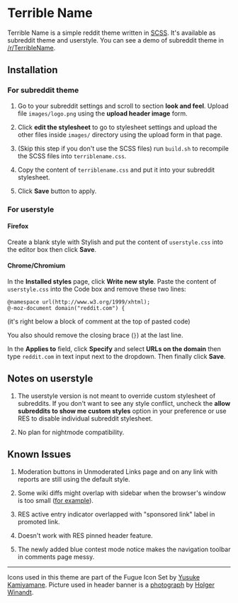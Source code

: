 Terrible Name
=============

Terrible Name is a simple reddit theme written in [SCSS][].
It's available as subreddit theme and userstyle. You can see a demo of subreddit
theme in [/r/TerribleName][subreddit].

Installation
------------

### For subreddit theme

1. Go to your subreddit settings and scroll to section **look and feel**.
   Upload file `images/logo.png` using the **upload header image** form.

2. Click **edit the stylesheet** to go to stylesheet settings and upload the
   other files inside `images/` directory using the upload form in that page.

3. (Skip this step if you don't use the SCSS files) run `build.sh` to recompile
   the SCSS files into `terriblename.css`.

4. Copy the content of `terriblename.css` and put it into your subreddit stylesheet.

5. Click **Save** button to apply.

### For userstyle

#### Firefox

Create a blank style with Stylish and put the content of `userstyle.css` into
the editor box then click **Save**.

#### Chrome/Chromium

In the **Installed styles** page, click **Write new style**. Paste the content
of `userstyle.css` into the Code box and remove these two lines:

    @namespace url(http://www.w3.org/1999/xhtml);
    @-moz-document domain("reddit.com") {

(it's right below a block of comment at the top of pasted code)

You also should remove the closing brace (`}`) at the last line.

In the **Applies to** field, click **Specify** and select **URLs on the domain**
then type `reddit.com` in text input next to the dropdown. Then
finally click **Save**.

Notes on userstyle
------------------

1. The userstyle version is not meant to override custom stylesheet of subreddits.
   If you don't want to see any style conflict, uncheck the
   **allow subreddits to show me custom styles** option in your preference or use
   RES to disable individual subreddit stylesheet.

2. No plan for nightmode compatibility.

Known Issues
------------

1. Moderation buttons in Unmoderated Links page and on any link with reports are
   still using the default style.

2. Some wiki diffs might overlap with sidebar when the browser's window is too
   small ([for example][fucking diff]).

3. RES active entry indicator overlapped with "sponsored link" label in
   promoted link.

4. Doesn't work with RES pinned header feature.

5. The newly added blue contest mode notice makes the navigation toolbar
   in comments page messy.

***

Icons used in this theme are part of the Fugue Icon Set by [Yusuke Kamiyamane][].
Picture used in header banner is a [photograph][photo] by
[Holger Winandt][photographer].

[scss]: http://sass-lang.com/
[yusuke kamiyamane]: http://p.yusukekamiyamane.com/
[photo]: http://commons.wikimedia.org/wiki/File:Panorama_Frankfurt_vom_Maintower_edit.jpg
[photographer]: http://de.wikipedia.org/wiki/Benutzer:Schaengel
[subreddit]: http://www.reddit.com/r/TerribleName
[1tbs]: http://en.wikipedia.org/wiki/Indent_style#Variant:_1TBS
[compiled-css]: http://www.reddit.com/r/TerribleName/about/stylesheet
[fucking diff]: http://www.reddit.com/r/TerribleName/wiki/index?v=92fa5ffe-e878-11e3-b3f7-12313b0758c1&v2=9eb34ba6-eca3-11e3-81e8-12313d090eed
